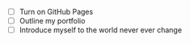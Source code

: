 - [ ] Turn on GitHub Pages
- [ ] Outline my portfolio
- [ ] Introduce myself to the world
never ever change
